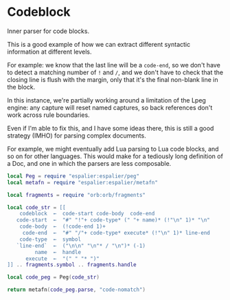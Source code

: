# Codeblock


  Inner parser for code blocks.


This is a good example of how we can extract different syntactic information
at different levels.


For example: we know that the last line will be a ``code-end``, so we don't have
to detect a matching number of ``!`` and ``/``, and we don't have to check that
the closing line is flush with the margin, only that it's the final non-blank
line in the block.


In this instance, we're partially working around a limitation of the Lpeg
engine: any capture will reset named captures, so back references don't work
across rule boundaries.


Even if I'm able to fix this, and I have some ideas there, this is still a
good strategy (IMHO) for parsing complex documents.


For example, we might eventually add Lua parsing to Lua code blocks, and so
on for other languages.  This would make for a tediously long definition of
a Doc, and one in which the parsers are less composable.

```lua
local Peg = require "espalier:espalier/peg"
local metafn = require "espalier:espalier/metafn"

local fragments = require "orb:orb/fragments"
```
```lua
local code_str = [[
    codeblock  ←  code-start code-body  code-end
   code-start  ←  "#" "!"+ code-type* (" "+ name)* (!"\n" 1)* "\n"
    code-body  ←  (!code-end 1)+
     code-end  ←  "#" "/"+ code-type* execute* (!"\n" 1)* line-end
    code-type  ←  symbol
   `line-end`  ←  ("\n\n" "\n"* / "\n")* (-1)
         name  ←  handle
      execute  ←  "(" " "* ")"
]] .. fragments.symbol .. fragments.handle
```
```lua
local code_peg = Peg(code_str)
```
```lua
return metafn(code_peg.parse, "code-nomatch")
```
